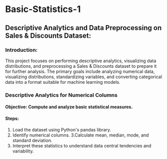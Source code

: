 # Basic-Statistics-1

## Descriptive Analytics and Data Preprocessing on Sales & Discounts Dataset:
### Introduction:
This project focuses on performing descriptive analytics, visualizing data distributions, and preprocessing a Sales & Discounts dataset to prepare it for further analysis. The primary goals include analyzing numerical data, visualizing distributions, standardizing variables, and converting categorical data into a format suitable for machine learning models.

### Descriptive Analytics for Numerical Columns
#### Objective: Compute and analyze basic statistical measures.
#### Steps:
1. Load the dataset using Python's pandas library.
2. Identify numerical columns.
3.Calculate mean, median, mode, and standard deviation.
4. Interpret these statistics to understand data central tendencies and variability.
